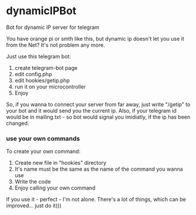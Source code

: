 # dynamicIPBot
Bot for dynamic IP server for telegram

You have orange pi or smth like this, but dynamic ip doesn't let you use it from the Net? 
It's not problem any more.

Just use this telegram bot:
1) create telegram-bot page
2) edit config.php
3) edit hookies/getip.php
4) run it on your microcontroller
5) Enjoy

So, if you wanna to connect your server from far away, just write "/getip" to your bot and it would send you the current ip.
Also, if your telegram id would be in mailing.txt - so bot would signal you imidiatly, if the ip has been changed.

### use your own commands

To create your own command:
1) Create new file in "hookies" directory
2) It's name must be the same as the name of the command you wanna use
3) Write the code
4) Enjoy calling your own command

If you use it - perfect - I'm not alone. There's a lot of things, which can be improved... just do it)))


